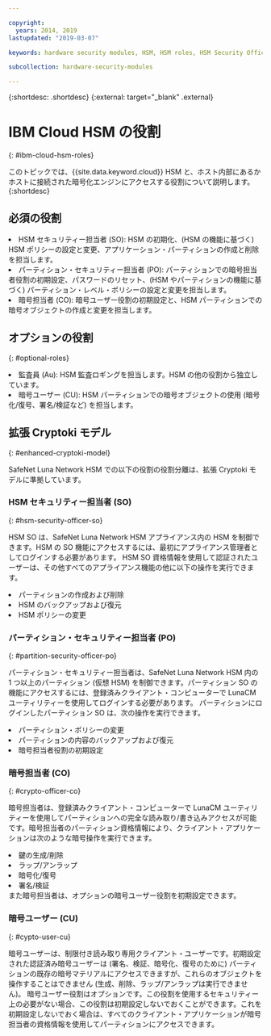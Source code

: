 ```yaml
---

copyright:
  years: 2014, 2019
lastupdated: "2019-03-07"

keywords: hardware security modules, HSM, HSM roles, HSM Security Officer, Partition Security Officer, Crypto Officer, Auditor, Crypto User, Appliance Admin, HSM Security Officer, Partition Security Officer, cryptographic, keys,

subcollection: hardware-security-modules

---
```


{:shortdesc: .shortdesc}
{:external: target="_blank" .external}

# IBM Cloud HSM の役割
{: #ibm-cloud-hsm-roles}

このトピックでは、{{site.data.keyword.cloud}} HSM と、ホスト内部にあるかホストに接続された暗号化エンジンにアクセスする役割について説明します。  
{:shortdesc}

## 必須の役割
<li>HSM セキュリティー担当者 (SO): HSM の初期化、(HSM の機能に基づく) HSM ポリシーの設定と変更、アプリケーション・パーティションの作成と削除を担当します。
<li>パーティション・セキュリティー担当者 (PO): パーティションでの暗号担当者役割の初期設定、パスワードのリセット、(HSM やパーティションの機能に基づく) パーティション・レベル・ポリシーの設定と変更を担当します。
<li>暗号担当者 (CO): 暗号ユーザー役割の初期設定と、HSM パーティションでの暗号オブジェクトの作成と変更を担当します。

## オプションの役割
{: #optional-roles}

<li>監査員 (Au): HSM 監査ロギングを担当します。HSM の他の役割から独立しています。
<li>暗号ユーザー (CU): HSM パーティションでの暗号オブジェクトの使用 (暗号化/復号、署名/検証など) を担当します。

## 拡張 Cryptoki モデル
{: #enhanced-cryptoki-model}

SafeNet Luna Network HSM での以下の役割の役割分離は、拡張 Cryptoki モデルに準拠しています。

### HSM セキュリティー担当者 (SO)
{: #hsm-security-officer-so}

HSM SO は、SafeNet Luna Network HSM アプライアンス内の HSM を制御できます。HSM の SO 機能にアクセスするには、最初にアプライアンス管理者としてログインする必要があります。
HSM SO 資格情報を使用して認証されたユーザーは、その他すべてのアプライアンス機能の他に以下の操作を実行できます。
<li>パーティションの作成および削除
<li>HSM のバックアップおよび復元
<li>HSM ポリシーの変更

### パーティション・セキュリティー担当者 (PO)
{: #partition-security-officer-po}

パーティション・セキュリティー担当者は、SafeNet Luna Network HSM 内の 1 つ以上のパーティション (仮想 HSM) を制御できます。パーティション SO の機能にアクセスするには、登録済みクライアント・コンピューターで LunaCM ユーティリティーを使用してログインする必要があります。
パーティションにログインしたパーティション SO は、次の操作を実行できます。
<li>パーティション・ポリシーの変更
<li>パーティションの内容のバックアップおよび復元
<li>暗号担当者役割の初期設定

### 暗号担当者 (CO)
{: #crypto-officer-co}

暗号担当者は、登録済みクライアント・コンピューターで LunaCM ユーティリティーを使用してパーティションへの完全な読み取り/書き込みアクセスが可能です。暗号担当者のパーティション資格情報により、クライアント・アプリケーションは次のような暗号操作を実行できます。
<li>鍵の生成/削除
<li>ラップ/アンラップ
<li>暗号化/復号
<li>署名/検証</li>
また暗号担当者は、オプションの暗号ユーザー役割を初期設定できます。

### 暗号ユーザー (CU)
{: #cypto-user-cu}

暗号ユーザーは、制限付き読み取り専用クライアント・ユーザーです。初期設定された認証済み暗号ユーザーは (署名、検証、暗号化、復号のために) パーティションの既存の暗号マテリアルにアクセスできますが、これらのオブジェクトを操作することはできません (生成、削除、ラップ/アンラップは実行できません)。
暗号ユーザー役割はオプションです。この役割を使用するセキュリティー上の必要がない場合、この役割は初期設定しないでおくことができます。これを初期設定しないでおく場合は、すべてのクライアント・アプリケーションが暗号担当者の資格情報を使用してパーティションにアクセスできます。
